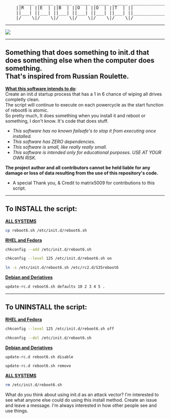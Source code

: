 <pre>     ______ ______ ______ ______ ______ ______ ________________ ______ 
    ||R  | ||E  | ||B  | ||O  | ||O  | ||T  | ||             | ||6  | |
    ||___| ||___| ||___| ||___| ||___| ||___| ||_____________| ||___| |
    |/____\|/____\|/____\|/____\|/____\|/____\|/______________\|/____\|</pre>
---

![](./reboot6.gif)

---
Something that does something to init.d that does something else when the computer does something.<br>
That's inspired from Russian Roulette.
---
<p><b><ins>What this software intends to do</ins></b>:<br> 
Create an init.d startup process that has a 1 in 6 chance of wiping all drives completly clean.<br> 
The script will continue to execute on each powercycle as the start function of reboot6 is atomic.<br> 
So pretty much, It does something when you install it and reboot or something, I don't know. It's code that does stuff.<br>
</p>

* _This software has no known failsafe's to stop it from executing once installed._
* _This software has ZERO dependencies._
* _This software is small, like really really small._
* _This software is intended only for educational purposes. USE AT YOUR OWN RISK._

**The project author and all contributors cannot be held liable for any damage or loss of data resulting from the use of this repository's code.**

* A special Thank you, & Credit to matrix5009 for contributions to this script.
---

## To INSTALL the script:

<b><ins>ALL SYSTEMS</ins></b>
```bash
cp reboot6.sh /etc/init.d/reboot6.sh
```
<b><ins>RHEL and Fedora</ins></b>
```bash
chkconfig --add /etc/init.d/reboot6.sh
```
```bash
chkconfig --level 125 /etc/init.d/reboot6.sh on
```
```bash
ln -s /etc/init.d/reboot6.sh /etc/rc2.d/S35reboot6
```
<b><ins>Debian and Deriatives</ins></b>
```bash
update-rc.d reboot6.sh defaults 10 2 3 4 5 .
```

---

## To UNINSTALL the script:

<b><ins>RHEL and Fedora</ins></b>
```bash
chkconfig --level 125 /etc/init.d/reboot6.sh off
```
```bash
chkconfig --del /etc/init.d/reboot6.sh
```
<b><ins>Debian and Deriatives</ins></b>
```bash
update-rc.d reboot6.sh disable
```
```bash
update-rc.d reboot6.sh remove
```
<b><ins>ALL SYSTEMS</ins></b>
```bash
rm /etc/init.d/reboot6.sh
```

What do you think about using init.d as an attack vector? I'm interested to see what anyone else could do using this install method. Create an issue and leave a message. I'm always interested in how other people see and use things.
